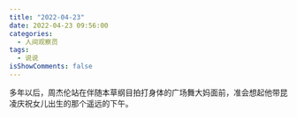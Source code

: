 ```yaml
---
title: "2022-04-23"
date: 2022-04-23 09:56:00
categories:
  - 人间观察员
tags:
  - 说说
isShowComments: false
---
```


多年以后，周杰伦站在伴随本草纲目拍打身体的广场舞大妈面前，准会想起他带昆凌庆祝女儿出生的那个遥远的下午。 ​​​
